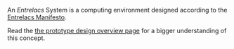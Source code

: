 An _Entrelacs_ System is a computing environment designed according to the [Entrelacs Manifesto](http://code.google.com/p/entrelacs).

Read the [the prototype design overview page](DesignIntroduction.md) for a bigger understanding of this concept.